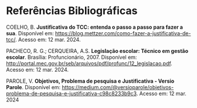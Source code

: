 # Referências Bibliográficas

COELHO, B. **Justificativa do TCC: entenda o passo a passo para fazer a sua**. Disponível em: <https://blog.mettzer.com/como-fazer-a-justificativa-de-tcc/>. Acesso em: 12 mar. 2024. 

PACHECO, R. G.; CERQUEIRA, A.S. **Legislação escolar: Técnico em gestão escolar**. Brasília: Profuncionário, 2007. Disponível em: <http://portal.mec.gov.br/seb/arquivos/pdf/profunc/12_legislacao.pdf>. Acesso em: 12 mar. 2024.  

PAROLE, V. **Objetivos, Problema de pesquisa e Justificativa - Versio Parole**. Disponível em: <https://medium.com/@versioparole/objetivos-problema-de-pesquisa-e-justificativa-c98c8233b9c3>. Acesso em: 12 mar. 2024 
